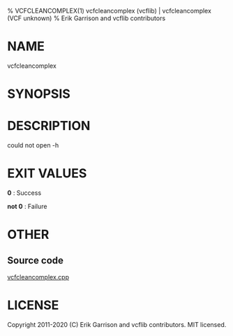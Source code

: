 % VCFCLEANCOMPLEX(1) vcfcleancomplex (vcflib) | vcfcleancomplex (VCF unknown)
% Erik Garrison and vcflib contributors

# NAME

vcfcleancomplex

# SYNOPSIS



# DESCRIPTION

could not open -h





# EXIT VALUES

**0**
: Success

**not 0**
: Failure

# OTHER

## Source code

[vcfcleancomplex.cpp](https://github.com/vcflib/vcflib/blob/master/src/vcfcleancomplex.cpp)

# LICENSE

Copyright 2011-2020 (C) Erik Garrison and vcflib contributors. MIT licensed.

<!--
  Created with ./scripts/bin2md.rb scripts/bin2md-template.erb
-->
